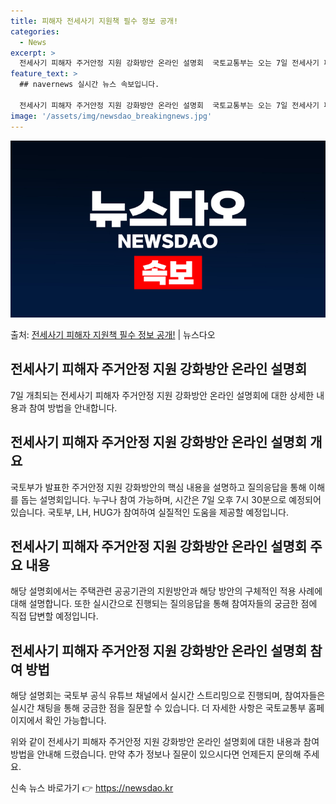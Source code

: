 ```yaml
---
title: 피해자 전세사기 지원책 필수 정보 공개!
categories:
  - News
excerpt: >
  전세사기 피해자 주거안정 지원 강화방안 온라인 설명회  국토교통부는 오는 7일 전세사기 피해자 주거안정 지원…
feature_text: >
  ## navernews 실시간 뉴스 속보입니다.

  전세사기 피해자 주거안정 지원 강화방안 온라인 설명회  국토교통부는 오는 7일 전세사기 피해자 주거안정 지원…
image: '/assets/img/newsdao_breakingnews.jpg'
---
```


![뉴스다오 속보](/assets/img/newsdao_breakingnews.jpg)

<p>출처: <a href="https://newsdao.kr/4105" rel="dofollow">전세사기 피해자 지원책 필수 정보 공개!</a> | 뉴스다오</p>

<h2 data-ke-size="size26">전세사기 피해자 주거안정 지원 강화방안 온라인 설명회</h2>
<p data-ke-size="size16">7일 개최되는 전세사기 피해자 주거안정 지원 강화방안 온라인 설명회에 대한 상세한 내용과 참여 방법을 안내합니다.</p>

<h2 data-ke-size="size24">전세사기 피해자 주거안정 지원 강화방안 온라인 설명회 개요</h2>
<p data-ke-size="size16">국토부가 발표한 주거안정 지원 강화방안의 핵심 내용을 설명하고 질의응답을 통해 이해를 돕는 설명회입니다. 누구나 참여 가능하며, 시간은 7일 오후 7시 30분으로 예정되어 있습니다. 국토부, LH, HUG가 참여하여 실질적인 도움을 제공할 예정입니다.</p>

<h2 data-ke-size="size24">전세사기 피해자 주거안정 지원 강화방안 온라인 설명회 주요 내용</h2>
<p data-ke-size="size16">해당 설명회에서는 주택관련 공공기관의 지원방안과 해당 방안의 구체적인 적용 사례에 대해 설명합니다. 또한 실시간으로 진행되는 질의응답을 통해 참여자들의 궁금한 점에 직접 답변할 예정입니다.</p>

<h2 data-ke-size="size24">전세사기 피해자 주거안정 지원 강화방안 온라인 설명회 참여 방법</h2>
<p data-ke-size="size16">해당 설명회는 국토부 공식 유튜브 채널에서 실시간 스트리밍으로 진행되며, 참여자들은 실시간 채팅을 통해 궁금한 점을 질문할 수 있습니다. 더 자세한 사항은 국토교통부 홈페이지에서 확인 가능합니다.</p>

위와 같이 전세사기 피해자 주거안정 지원 강화방안 온라인 설명회에 대한 내용과 참여 방법을 안내해 드렸습니다. 만약 추가 정보나 질문이 있으시다면 언제든지 문의해 주세요. 

신속 뉴스 바로가기 👉 <a href="https://newsdao.kr" rel="dofollow">https://newsdao.kr</a>


